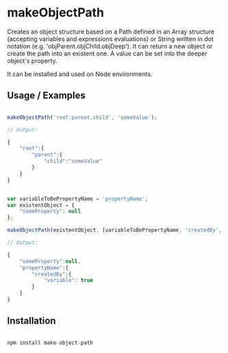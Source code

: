 # makeObjectPath

Creates an object structure based on a Path defined in an Array structure (accepting variables and expressions evaluations) or String written in dot notation (e.g. 'objParent.objChild.objDeep').
It can return a new object or create the path into an existent one.
A value can be set into the deeper object's property.

It can be installed and used on Node environments.

## Usage / Examples

```javascript

makeObjectPath('root.parent.child', 'someValue');

// Output:

{
	"root":{
		"parent":{
			"child":"someValue"
		}
	}
}

```

```javascript

var variableToBePropertyName = 'propertyName';
var existentObject = {
	"someProperty": null	
};

makeObjectPath(existentObject, [variableToBePropertyName, 'createdBy', 'variable'], true);

// Output:

{
	"someProperty":null,
	"propertyName":{
		"createdBy":{
			"variable": true
		}
	}
}

```

## Installation
```javascript

npm install make-object-path

```